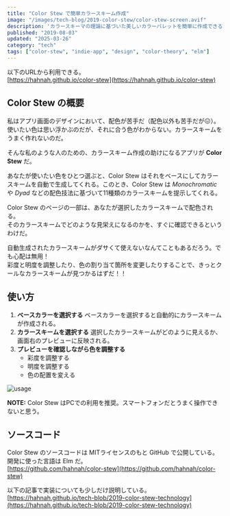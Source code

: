 ```yaml
---
title: "Color Stew で簡単カラースキーム作成"
image: "/images/tech-blog/2019-color-stew/color-stew-screen.avif"
description: 'カラースキーマの理論に基づいた美しいカラーパレットを簡単に作成できるWebアプリ "Color Stew" を開発した。'
published: "2019-08-03"
updated: "2025-03-26"
category: "tech"
tags: ["color-stew", "indie-app", "design", "color-theory", "elm"]
---
```


以下のURLから利用できる。  
[https://hahnah.github.io/color-stew](https://hahnah.github.io/color-stew)

## Color Stew の概要

私はアプリ画面のデザインにおいて、配色が苦手だ（配色以外も苦手だが&#x1f616;）。使いたい色は思い浮かぶのだが、それに合う色がわからない。カラースキームをうまく作れないのだ。

そんな私のような人のための、カラースキーム作成の助けになるアプリが **Color Stew** だ。

あなたが使いたい色をひとつ選ぶと、Color Stew はそれをベースにしてカラースキームを自動で生成してくれる。このとき、Color Stew は _Monochromatic_ や _Dyad_ などの配色技法に基づいて11種類のカラースキームを提示してくれる。

Color Stew のページの一部は、あなたが選択したカラースキームで配色される。  
そのカラースキームでどのような見栄えになるのかを、すぐに確認できるというわけだ。

自動生成されたカラースキームがダサくて使えないなんてこともあるだろう。でも心配は無用！  
彩度と明度を調整したり、色の割り当て箇所を変更したりすることで、きっとクールなカラースキームが見つかるはずだ！！

## 使い方

1. **ベースカラーを選択する**
   ベースカラーを選択すると自動的にカラースキームが作成される。
2. **カラースキームを選択する**
   選択したカラースキームがどのように見えるか、画面右のプレビューに反映される。
3. **プレビューを確認しながら色を調整する**
   - 彩度を調整する
   - 明度を調整する
   - 色の配置を変える

![usage](/images/tech-blog/2019-color-stew/color-stew-usage.avif)

**NOTE:** Color Stew はPCでの利用を推奨。スマートフォンだとうまく操作できないと思う。

## ソースコード

Color Stew のソースコードは MITライセンスのもと GitHub で公開している。開発に使った言語は Elm だ。  
[https://github.com/hahnah/color-stew](https://github.com/hahnah/color-stew)

以下の記事で実装についても少しだけ説明している。  
[https://hahnah.github.io/tech-blob/2019-color-stew-technology](https://hahnah.github.io/tech-blob/2019-color-stew-technology)
